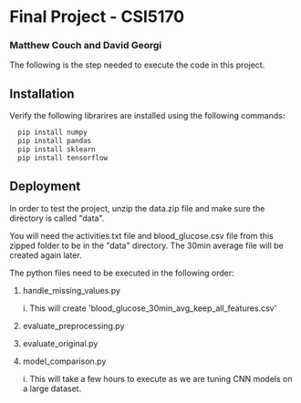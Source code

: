 
# Final Project - CSI5170
### Matthew Couch and David Georgi

The following is the step needed to execute the code in this project. 
## Installation

Verify the following librarires are installed using the following commands:
```bash
  pip install numpy
  pip install pandas
  pip install sklearn
  pip install tensorflow
```
    
## Deployment

In order to test the project,  unzip the data.zip file and make sure the directory is called "data". 

You will need the activities.txt file and blood_glucose.csv file from this zipped folder to be in the "data" directory. The 30min average file will be created again later.

The python files need to be executed in the following order:

1. handle_missing_values.py

    i. This will create 'blood_glucose_30min_avg_keep_all_features.csv'

2. evaluate_preprocessing.py 

3. evaluate_original.py 

4. model_comparison.py 

    i. This will take a few hours to execute as we are tuning CNN models on a large dataset.

